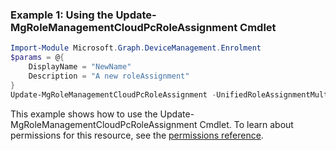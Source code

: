 ### Example 1: Using the Update-MgRoleManagementCloudPcRoleAssignment Cmdlet
```powershell
Import-Module Microsoft.Graph.DeviceManagement.Enrolment
$params = @{
	DisplayName = "NewName"
	Description = "A new roleAssignment"
}
Update-MgRoleManagementCloudPcRoleAssignment -UnifiedRoleAssignmentMultipleId $unifiedRoleAssignmentMultipleId -BodyParameter $params
```
This example shows how to use the Update-MgRoleManagementCloudPcRoleAssignment Cmdlet.
To learn about permissions for this resource, see the [permissions reference](/graph/permissions-reference).
